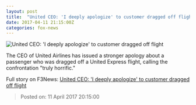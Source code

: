 ```yaml
---
layout: post
title:  "United CEO: 'I deeply apologize' to customer dragged off flight"
date: 2017-04-11 21:15:00Z
categories: fox-news
---
```


![United CEO: 'I deeply apologize' to customer dragged off flight](http://www.foxnews.com/content/dam/fox-news/logo/og-fn-foxnews.jpg)

The CEO of United Airlines has issued a stronger apology about a passenger who was dragged off a United Express flight, calling the confrontation "truly horrific."


Full story on F3News: [United CEO: 'I deeply apologize' to customer dragged off flight](http://www.f3nws.com/n/AyEmvF)

> Posted on: 11 April 2017 20:15:00
